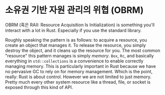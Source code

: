 # 소유권 기반 자원 관리의 위협 (OBRM)

OBRM (혹은 RAII: Resource Acquisition Is Initialization) is something you'll
interact with a lot in Rust. Especially if you use the standard library.

Roughly speaking the pattern is as follows: to acquire a resource, you create an
object that manages it. To release the resource, you simply destroy the object,
and it cleans up the resource for you. The most common "resource" this pattern
manages is simply *memory*. `Box`, `Rc`, and basically everything in
`std::collections` is a convenience to enable correctly managing memory. This is
particularly important in Rust because we have no pervasive GC to rely on for
memory management. Which is the point, really: Rust is about control. However we
are not limited to just memory. Pretty much every other system resource like a
thread, file, or socket is exposed through this kind of API.
